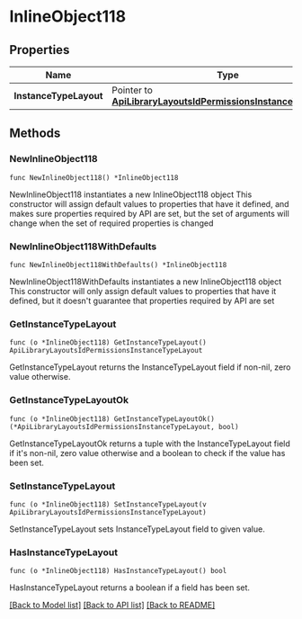 # InlineObject118

## Properties

Name | Type | Description | Notes
------------ | ------------- | ------------- | -------------
**InstanceTypeLayout** | Pointer to [**ApiLibraryLayoutsIdPermissionsInstanceTypeLayout**](_api_library_layouts__id__permissions_instanceTypeLayout.md) |  | [optional] 

## Methods

### NewInlineObject118

`func NewInlineObject118() *InlineObject118`

NewInlineObject118 instantiates a new InlineObject118 object
This constructor will assign default values to properties that have it defined,
and makes sure properties required by API are set, but the set of arguments
will change when the set of required properties is changed

### NewInlineObject118WithDefaults

`func NewInlineObject118WithDefaults() *InlineObject118`

NewInlineObject118WithDefaults instantiates a new InlineObject118 object
This constructor will only assign default values to properties that have it defined,
but it doesn't guarantee that properties required by API are set

### GetInstanceTypeLayout

`func (o *InlineObject118) GetInstanceTypeLayout() ApiLibraryLayoutsIdPermissionsInstanceTypeLayout`

GetInstanceTypeLayout returns the InstanceTypeLayout field if non-nil, zero value otherwise.

### GetInstanceTypeLayoutOk

`func (o *InlineObject118) GetInstanceTypeLayoutOk() (*ApiLibraryLayoutsIdPermissionsInstanceTypeLayout, bool)`

GetInstanceTypeLayoutOk returns a tuple with the InstanceTypeLayout field if it's non-nil, zero value otherwise
and a boolean to check if the value has been set.

### SetInstanceTypeLayout

`func (o *InlineObject118) SetInstanceTypeLayout(v ApiLibraryLayoutsIdPermissionsInstanceTypeLayout)`

SetInstanceTypeLayout sets InstanceTypeLayout field to given value.

### HasInstanceTypeLayout

`func (o *InlineObject118) HasInstanceTypeLayout() bool`

HasInstanceTypeLayout returns a boolean if a field has been set.


[[Back to Model list]](../README.md#documentation-for-models) [[Back to API list]](../README.md#documentation-for-api-endpoints) [[Back to README]](../README.md)


